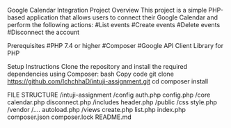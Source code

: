 Google Calendar Integration Project
Overview
This project is a simple PHP-based application that allows users to connect their Google Calendar and perform the following actions:
#List events
#Create events
#Delete events
#Disconnect the account

Prerequisites
#PHP 7.4 or higher
#Composer
#Google API Client Library for PHP

Setup Instructions
Clone the repository and install the required dependencies using Composer:
bash
Copy code
git clone https://github.com/IchchhaD/intuji-assignment.git
cd <repository-directory>
composer install

FILE STRUCTURE
/intuji-assignment
    /config
      auth.php
      config.php
    /core
        calendar.php
        disconnect.php
    /includes
      header.php
    /public
      /css
        style.php
    /vendor
      /....
      autoload.php
    /views
      create.php
      list.php
    index.php
    composer.json
    composer.lock
    README.md

